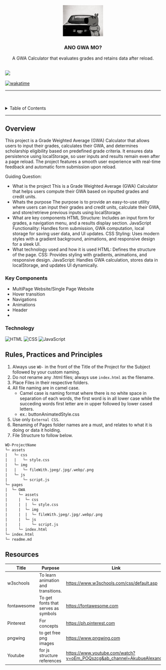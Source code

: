 <a name="readme-top">

<br/>

<br />
<div align="center">
  <a href="https://github.com/Orfanel-0205/">
  <!-- TODO: If you want to add logo or banner you can add it here -->
    <img src="./assets/img/Chill-Guy-the-meme-that-took-over-the-best-album-768x594.jpg" alt="Nyebe" width="130" height="100">
  </a>
<!-- TODO: Change Title to the name of the title of your Project -->
  <h3 align="center">ANO GWA MO?</h3>
</div>
<!-- TODO: Make a short description -->
<div align="center">
  A GWA Calculator that evaluates grades and retains data after reload.
</div>

<br />

<!-- TODO: Change the zyx-0314 into your github username  -->
<!-- TODO: Change the WD-Template-Project into the same name of your folder -->
![](https://visit-counter.vercel.app/counter.png?page=zyx-0314/AWD-SEATWORK-1-6-OR-25-1)

[![wakatime](https://wakatime.com/badge/user/018ee58f-2a2b-4f99-864b-ecbfa9a11b6f/project/ed425e5e-2d0e-4cae-9574-26e915eb1c66.svg)](https://wakatime.com/badge/user/018ee58f-2a2b-4f99-864b-ecbfa9a11b6f/project/ed425e5e-2d0e-4cae-9574-26e915eb1c66)

---

<br />
<br />

<!-- TODO: If you want to add more layers for your readme -->
<details>
  <summary>Table of Contents</summary>
  <ol>
    <li>
      <a href="#overview">Overview</a>
      <ol>
        <li>
          <a href="#key-components">Key Components</a>
        </li>
        <li>The project consists of a two-page website:

Landing Page – Introduces the GWA Calculator, its features, and scholarship eligibility criteria.
Demo Page – Contains the actual GWA calculator where users can input grades and receive results.
Hero Section – A welcoming section with an engaging title and brief project description.
How It Works – Explains the GWA calculation process and scholarship qualifications.
Call-to-Action (CTA) – A button linking to the demo page.

Grade Input Form – Users enter grades based on a predefined grading scale.
GWA Computation – Calculates the weighted average and lowest grade.
Scholarship Evaluation – Determines eligibility based on grade criteria.
Data Persistence – Stores input and results using localStorage to retain information after reload.
Result Display – Shows GWA, lowest grade, and qualification status dynamically.
Smooth UX – Includes automatic submission on reload and animated scrolling for a seamless experience.
          <a href="#technology">Technology</a>
        </li>
      </ol>
    </li>
    <li>HTML
    JS
    CSS

      <a href="#rule,-practices-and-principles">Rules, Practices and Principles</a>
    </li>
    <li>
      <a href="#resources">Resources</a>
    </li>
  </ol>
</details>

---

## Overview

<!-- TODO: To be changed -->
<!-- The following are just sample -->
This project is a Grade Weighted Average (GWA) Calculator that allows users to input their grades, calculates their GWA, and determines scholarship eligibility based on predefined grade criteria. It ensures data persistence using localStorage, so user inputs and results remain even after a page reload. The project features a smooth user experience with real-time feedback and automatic form submission upon reload.

Guiding Question:
- What is the project
This is a Grade Weighted Average (GWA) Calculator that helps users compute their GWA based on inputted grades and credit units.
- Whats the purpose
The purpose is to provide an easy-to-use utility where users can input their grades and credit units, calculate their GWA, and store/retrieve previous inputs using localStorage.
- What are key components
HTML Structure: Includes an input form for grades, a navigation menu, and a results display section.
JavaScript Functionality: Handles form submission, GWA computation, local storage for saving user data, and UI updates.
CSS Styling: Uses modern styles with a gradient background, animations, and responsive design for a sleek UI.
- What technology used and how it is used
HTML: Defines the structure of the page.
CSS: Provides styling with gradients, animations, and responsive design.
JavaScript: Handles GWA calculation, stores data in localStorage, and updates UI dynamically.

### Key Components
<!-- TODO: List of Key Components -->
<!-- The following are just sample -->
- MultiPage Website/Single Page Website
- Hover transition
- Navigations
- Animations
- Header
- 

### Technology
<!-- TODO: List of Technology Used -->
![HTML](https://img.shields.io/badge/HTML-E34F26?style=for-the-badge&logo=html5&logoColor=white)
![CSS](https://img.shields.io/badge/CSS-1572B6?style=for-the-badge&logo=css3&logoColor=white)
![JavaScript](https://img.shields.io/badge/JavaScript-F7DF1E?style=for-the-badge&logo=javascript&logoColor=white)

## Rules, Practices and Principles
1. Always use `WD-` in the front of the Title of the Project for the Subject followed by your custom naming.
2. Do not rename any .html files; always use `index.html` as the filename.
3. Place Files in their respective folders.
4. All file naming are in camel case.
   - Camel case is naming format where there is no white space in separation of each words, the first word is in all lower case while the succeding words first letter are in upper followed by lower cased letters.
   - ex.: buttonAnimatedStyle.css
5. Use only `External CSS`.
6. Renaming of Pages folder names are a must, and relates to what it is doing or data it holding.
7. File Structure to follow below.

```
WD-ProjectName
└─ assets
|   └─ css
|   |   └─ style.css
|   └─ img
|   |   └─ fileWith.jpeg/.jpg/.webp/.png
|   └─ js
|       └─ script.js
└─ pages
|  └─ GWA
|     └─ assets
|     |  └─ css
|     |  |  └─ style.css
|     |  └─ img
|     |  |  └─ fileWith.jpeg/.jpg/.webp/.png
|     |  └─ js
|     |     └─ script.js
|     └─ index.html
└─ index.html
└─ readme.md
```

## Resources

<!-- TODO: Add References -->
| Title | Purpose | Link |
|-|-|-|
| w3schools | To learn animation and transitions. | https://www.w3schools.com/css/default.asp |
| fontawesome | To get fonts that serves as symbols | https://fontawesome.com |
|Pinterest|For concepts | https://ph.pinterest.com|
|pngwing|to get free png images|https://www.pngwing.com|
|Youtube|for js structure references|https://www.youtube.com/watch?v=oEm_POQszcg&ab_channel=AkubueAlexander|
